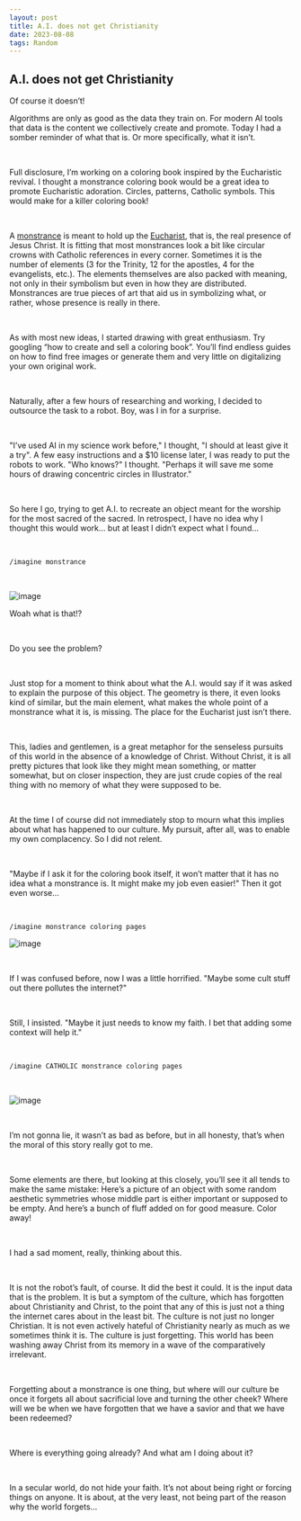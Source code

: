 ```yaml
---
layout: post
title: A.I. does not get Christianity
date: 2023-08-08 
tags: Random
---
```


## A.I. does not get Christianity


Of course it doesn’t! 

Algorithms are only as good as the data they train on. For modern AI tools that data is the content we collectively create and promote. 
Today I had a somber reminder of what that is. Or more specifically, what it isn’t. 

<br>

Full disclosure, I’m working on a coloring book inspired by the Eucharistic revival. I thought a monstrance coloring book would be a great idea to promote Eucharistic adoration. 
Circles, patterns, Catholic symbols. This would make for a killer coloring book! 

<br>

A [monstrance](https://en.wikipedia.org/wiki/Monstrance) is meant to hold up the [Eucharist](https://www.catholic.com/encyclopedia/eucharist), that is, the real presence of Jesus Christ. 
It is fitting that most monstrances look a bit like circular crowns with Catholic references in every corner. Sometimes it is the number of elements (3 for the Trinity, 12 for the apostles, 4 for the evangelists, etc.). 
The elements themselves are also packed with meaning, not only in their symbolism but even in how they are distributed. 
Monstrances are true pieces of art that aid us in symbolizing what, or rather, whose presence is really in there. 

<br>

As with most new ideas, I started drawing with great enthusiasm. 
Try googling “how to create and sell a coloring book”. You’ll find endless guides on how to find free images or generate them and very little on digitalizing your own original work. 

<br>

Naturally, after a few hours of researching and working, I decided to outsource the task to a robot. 
Boy, was I in for a surprise. 

<br>

"I’ve used AI in my science work before," I thought, "I should at least give it a try". A few easy instructions and a $10 license later, I was ready to put the robots to work. "Who knows?" I thought. "Perhaps it will save me some hours of drawing concentric circles in Illustrator." 


<br>

So here I go, trying to get A.I. to recreate an object meant for the worship for the most sacred of the sacred. In retrospect, I have no idea why I thought this would work… but at least I didn’t expect what I found… 

<br>

```
/imagine monstrance
```

<br>


![image](https://github.com/FernandaPsihas/FernandaPsihas.github.io/blob/main/_posts/img/AIcm.png?raw=true)



Woah what is that!? 

<br>

Do you see the problem? 

<br>

Just stop for a moment to think about what the A.I. would say if it was asked to explain the purpose of this object. The geometry is there, it even looks kind of similar, but the main element, what makes the whole point of a monstrance what it is, is missing. The place for the Eucharist just isn’t there. 

<br>

This, ladies and gentlemen, is a great metaphor for the senseless pursuits of this world in the absence of a knowledge of Christ. Without Christ, it is all pretty pictures that look like they might mean something, or matter somewhat, but on closer inspection, they are just crude copies of the real thing with no memory of what they were supposed to be. 


<br>

At the time I of course did not immediately stop to mourn what this implies about what has happened to our culture. My pursuit, after all, was to enable my own complacency. So I did not relent. 

<br>

"Maybe if I ask it for the coloring book itself, it won’t matter that it has no idea what a monstrance is. It might make my job even easier!" 
Then it got even worse… 

<br>

```
/imagine monstrance coloring pages
```

![image](https://github.com/FernandaPsihas/FernandaPsihas.github.io/blob/main/_posts/img/AImc.png?raw=true)

<br>

If I was confused before, now I was a little horrified. "Maybe some cult stuff out there pollutes the internet?" 

<br>

Still, I insisted. "Maybe it just needs to know my faith. I bet that adding some context will help it." 

<br>

```
/imagine CATHOLIC monstrance coloring pages
```

<br>

![image](https://github.com/FernandaPsihas/FernandaPsihas.github.io/blob/main/_posts/img/AIcmc.png?raw=true)

<br>


I’m not gonna lie, it wasn’t as bad as before, but in all honesty, that’s when the moral of this story really got to me. 

<br>


Some elements are there, but looking at this closely, you’ll see it all tends to make the same mistake: Here’s a picture of an object with some random aesthetic symmetries whose middle part is either important or supposed to be empty. And here’s a bunch of fluff added on for good measure. Color away! 

<br>

I had a sad moment, really, thinking about this. 

<br>

It is not the robot’s fault, of course. It did the best it could. It is the input data that is the problem. It is but a symptom of the culture, which has forgotten about Christianity and Christ, to the point that any of this is just not a thing the internet cares about in the least bit. The culture is not just no longer Christian. It is not even actively hateful of Christianity nearly as much as we sometimes think it is. The culture is just forgetting. This world has been washing away Christ from its memory in a wave of the comparatively irrelevant. 

<br>

Forgetting about a monstrance is one thing, but where will our culture be once it forgets all about sacrificial love and turning the other cheek? Where will we be when we have forgotten that we have a savior and that we have been redeemed? 

<br>

Where is everything going already? And what am I doing about it? 

<br>

In a secular world, do not hide your faith. It’s not about being right or forcing things on anyone. It is about, at the very least, not being part of the reason why the world forgets... 






